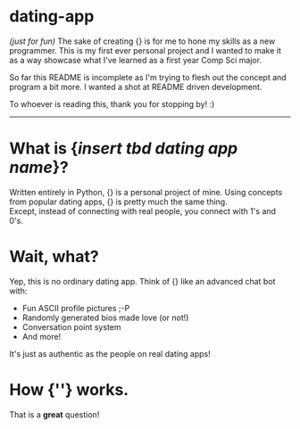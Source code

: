 # dating-app
_(just for fun)_
The sake of creating {} is for me to hone my skills as a new programmer. This is my first ever personal project and I wanted to make it as a way showcase what I've learned as a first year Comp Sci major.

So far this README is incomplete as I'm trying to flesh out the concept and program a bit more. I wanted a shot at README driven development.

To whoever is reading this, thank you for stopping by! :)

---

# What is {_insert tbd dating app name_}?
  Written entirely in Python, {} is a personal project of mine. Using concepts from popular dating apps, {} is pretty much the same thing.  
  Except, instead of connecting with real people, you connect with 1's and 0's.
  
# Wait, what?
  Yep, this is no ordinary dating app. Think of {} like an advanced chat bot with:  
  - Fun ASCII profile pictures ;-P
  - Randomly generated bios made love (or not!)
  - Conversation point system
  - And more!  

It's just as authentic as the people on real dating apps!

# How {''} works.
  That is a **great** question!
  
<!-- Now what? -->
<!-- gonna add more later -->
